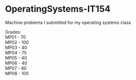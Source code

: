 # OperatingSystems-IT154
Machine problems I submitted for my operating systems class

Grades: 
<br />MP01 - 70
<br />MP02 - 100
<br />MP03 - 40
<br />MP04 - 75
<br />MP05 - 40
<br />MP06 - 40
<br />MP07 - 80
<br />MP08 - 100


